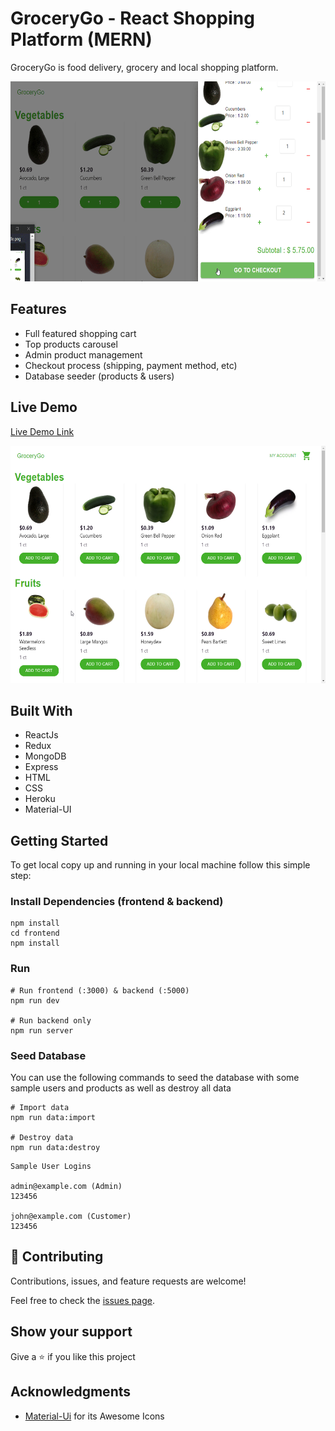 # GroceryGo - React Shopping Platform  (MERN)

GroceryGo is food delivery, grocery and local shopping platform.

<img src="./docs/gitimage.gif" alt="" width=900px height=320px>

## Features

- Full featured shopping cart
- Top products carousel
- Admin product management
- Checkout process (shipping, payment method, etc)
- Database seeder (products & users)

## Live Demo

[Live Demo Link](https://clone-webapp.web.app/)

<img src="./docs/imageFront.png" alt="" width=800px height=380px>

## Built With

- ReactJs
- Redux
- MongoDB
- Express
- HTML
- CSS
- Heroku
- Material-UI

## Getting Started

To get local copy up and running in your local machine follow this simple step:

### Install Dependencies (frontend & backend)

```
npm install
cd frontend
npm install
```

### Run

```
# Run frontend (:3000) & backend (:5000)
npm run dev

# Run backend only
npm run server
```

### Seed Database

You can use the following commands to seed the database with some sample users and products as well as destroy all data

```
# Import data
npm run data:import

# Destroy data
npm run data:destroy
```

```
Sample User Logins

admin@example.com (Admin)
123456

john@example.com (Customer)
123456
```




## :handshake: Contributing

Contributions, issues, and feature requests are welcome!

Feel free to check the [issues page](https://github.com/juanmndz/react-ecommerce-material/issues).

## Show your support

Give a :star: if you like this project

## Acknowledgments
- [Material-Ui](https://material-ui.com/components/material-icons/) for its Awesome Icons
